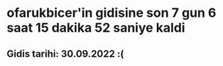 # ofarukbicer'in gidisine son 7 gun 6 saat 15 dakika 52 saniye kaldi

## Gidis tarihi: 30.09.2022 :(